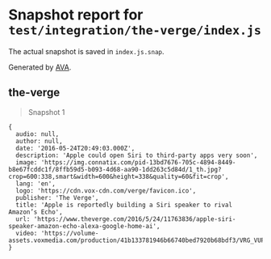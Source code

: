 # Snapshot report for `test/integration/the-verge/index.js`

The actual snapshot is saved in `index.js.snap`.

Generated by [AVA](https://avajs.dev).

## the-verge

> Snapshot 1

    {
      audio: null,
      author: null,
      date: '2016-05-24T20:49:03.000Z',
      description: 'Apple could open Siri to third-party apps very soon',
      image: 'https://img.connatix.com/pid-13bd7676-705c-4894-8449-b8e67fcddc1f/8ffb59d5-b093-4d68-aa90-1dd263c5d84d/1_th.jpg?crop=600:338,smart&width=600&height=338&quality=60&fit=crop',
      lang: 'en',
      logo: 'https://cdn.vox-cdn.com/verge/favicon.ico',
      publisher: 'The Verge',
      title: 'Apple is reportedly building a Siri speaker to rival Amazon’s Echo',
      url: 'https://www.theverge.com/2016/5/24/11763836/apple-siri-speaker-amazon-echo-alexa-google-home-ai',
      video: 'https://volume-assets.voxmedia.com/production/41b133781946b66740bed7920b68bdf3/VRG_VUP_546_Alexa_VS_Siri_V4.mp4',
    }
